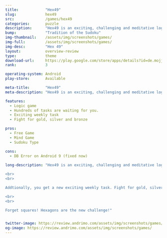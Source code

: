 ```yaml
---
title:            "Hex49"
slug:             hex49
src:              /games/hex49
categories:       puzzle
description:      "Hex49 is an exciting, challenging and meditative logic game in the tradition of the game Sudoku."
bump:             "Tradition of the Sudoku"
img-thumbnail:    /assets/img/screenshots/games/
img-full:         /assets/img/screenshots/games/
img-desc:         "Hex 49"
layout:           overview-review
type:             theme
download-url:     https://play.google.com/store/apps/details?id=de.mojjar.hex49&hl=en
rank:             3

operating-system: Android
play-store:       Available

meta-title:       "Hex49"
meta-description: "Hex49 is an exciting, challenging and meditative logic game in the tradition of the game Sudoku."

features:
  - Logic game
  - Hundreds of tasks are waiting for you.
  - Exciting weekly task
  - Fight for gold, silver and bronze

pros:
  - Free Game
  - Mind Game
  - Sudoku Type

cons:
  - DB Error on Android 9 (fixed now)
  
long-description: "Hex49 is an exciting, challenging and meditative logic game in the tradition of the game Sudoku. But our playing board consists of hexagons: 7 rows and 7 columns have to be filled with the number tiles 1 to 7. Hundreds of tasks are waiting for you.

<br>
<br>

Addtionally, you get a new exciting weekly task. Fight for gold, silver and bronze. Try to fill the playing board fast and correctly - there are several solutions. A whole new fun is waiting for you. A whole new number puzzle.

<br>
<br>

Forget squares! Hexagons are the new challenge!"


twitter-image: https://review.andrimo.com/assets/img/screenshots/games/
og-image: https://review.andrimo.com/assets/img/screenshots/games/
---
```


